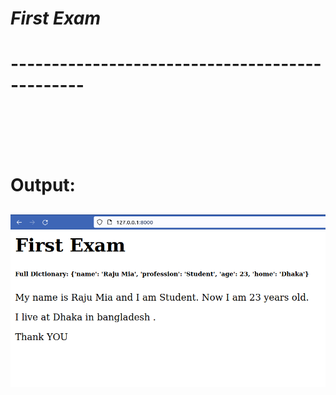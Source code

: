 # ***First Exam***
# -----------------------------------------------

<br><br><br><br>


# Output: 
![Tux, the Linux mascot](output.png)
----
<br>

